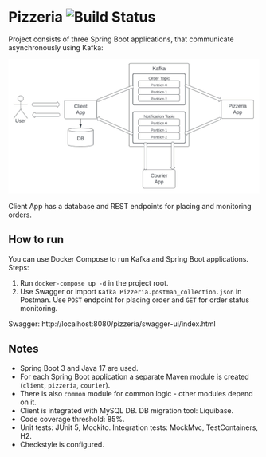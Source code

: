 # Pizzeria ![Build Status](https://github.com/AlexBezsh/kafka-pizzeria/actions/workflows/maven.yml/badge.svg)

Project consists of three Spring Boot applications, that communicate asynchronously using Kafka:

![project-schema.jped](project-schema.jpeg)

Client App has a database and REST endpoints for placing and monitoring orders.

## How to run
You can use Docker Compose to run Kafka and Spring Boot applications. Steps:
1. Run `docker-compose up -d` in the project root.
2. Use Swagger or import `Kafka Pizzeria.postman_collection.json` in Postman. 
Use `POST` endpoint for placing order and `GET` for order status monitoring.

Swagger: http://localhost:8080/pizzeria/swagger-ui/index.html

## Notes
- Spring Boot 3 and Java 17 are used.
- For each Spring Boot application a separate Maven module is created (`client`, `pizzeria`, `courier`).
- There is also `common` module for common logic - other modules depend on it.
- Client is integrated with MySQL DB. DB migration tool: Liquibase.
- Code coverage threshold: 85%. 
- Unit tests: JUnit 5, Mockito. Integration tests: MockMvc, TestContainers, H2.
- Checkstyle is configured.